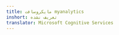 ```yaml
---
title: مایکروسافت myanalytics
inshort: تعریف نشده
translator: Microsoft Cognitive Services
---
```




